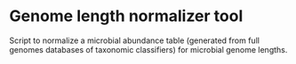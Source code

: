 # Genome length normalizer tool
Script to normalize a microbial abundance table (generated from full genomes databases of taxonomic classifiers) for microbial genome lengths. 
